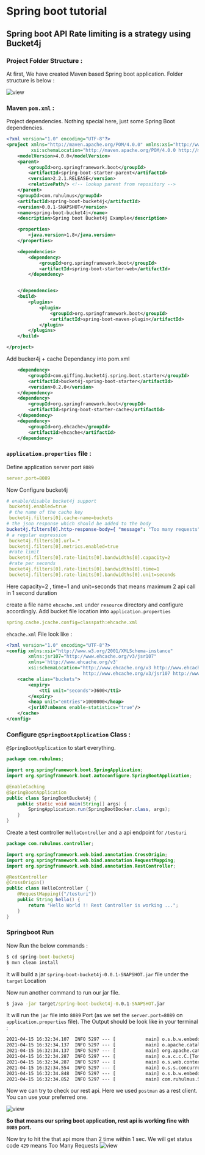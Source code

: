 # Spring boot tutorial

## Spring boot API Rate limiting is a strategy using Bucket4j

### Project Folder Structure :
At first, We have created Maven based Spring boot application. Folder structure is below :

![view](https://github.com/ruhulmus/spring-boot-tutorial/blob/main/spring-boot-bucket4j/_screenshoot/folder-structure.png)

### Maven `pom.xml` :
Project dependencies. Nothing special here, just some Spring Boot dependencies.

```xml
<?xml version="1.0" encoding="UTF-8"?>
<project xmlns="http://maven.apache.org/POM/4.0.0" xmlns:xsi="http://www.w3.org/2001/XMLSchema-instance"
         xsi:schemaLocation="http://maven.apache.org/POM/4.0.0 http://maven.apache.org/xsd/maven-4.0.0.xsd">
    <modelVersion>4.0.0</modelVersion>
    <parent>
        <groupId>org.springframework.boot</groupId>
        <artifactId>spring-boot-starter-parent</artifactId>
        <version>2.2.1.RELEASE</version>
        <relativePath/> <!-- lookup parent from repository -->
    </parent>
    <groupId>com.ruhulmus</groupId>
    <artifactId>spring-boot-bucket4j</artifactId>
    <version>0.0.1-SNAPSHOT</version>
    <name>spring-boot-bucket4j</name>
    <description>Spring boot Bucket4j Example</description>

    <properties>
        <java.version>1.8</java.version>
    </properties>

    <dependencies>
        <dependency>
            <groupId>org.springframework.boot</groupId>
            <artifactId>spring-boot-starter-web</artifactId>
        </dependency>


    </dependencies>
    <build>
        <plugins>
            <plugin>
                <groupId>org.springframework.boot</groupId>
                <artifactId>spring-boot-maven-plugin</artifactId>
            </plugin>
        </plugins>
    </build>

</project>
```

Add bucker4j + cache Dependancy into pom.xml

```xml
    <dependency>
        <groupId>com.giffing.bucket4j.spring.boot.starter</groupId>
        <artifactId>bucket4j-spring-boot-starter</artifactId>
        <version>0.2.0</version>
    </dependency>
    <dependency>
        <groupId>org.springframework.boot</groupId>
        <artifactId>spring-boot-starter-cache</artifactId>
    </dependency>
    <dependency>
        <groupId>org.ehcache</groupId>
        <artifactId>ehcache</artifactId>
    </dependency>
```

 ### `application.properties` file : 
Define application server port `8089`

 ```yml
server.port=8089
 ```
Now Configure bucket4j 
 ```yml
# enable/disable bucket4j support
  bucket4j.enabled=true
  # the name of the cache key
  bucket4j.filters[0].cache-name=buckets
# the json response which should be added to the body
bucket4j.filters[0].http-response-body={ "message": "Too many requests" }
# a regular expression
  bucket4j.filters[0].url=.*
  bucket4j.filters[0].metrics.enabled=true
  #rate limit
  bucket4j.filters[0].rate-limits[0].bandwidths[0].capacity=2
  #rate per seconds
  bucket4j.filters[0].rate-limits[0].bandwidths[0].time=1
  bucket4j.filters[0].rate-limits[0].bandwidths[0].unit=seconds
 ```
Here 
capacity=2 , time=1 and unit=seconds that means maximum 2 api call in 1 second duration

create a file name `ehcache.xml` under `resource` directory and configure accordingly.
Add bucket file location into `application.properties`
```yml
spring.cache.jcache.config=classpath:ehcache.xml
```

`ehcache.xml` File look like :
```xml
<?xml version="1.0" encoding="UTF-8"?>
<config xmlns:xsi="http://www.w3.org/2001/XMLSchema-instance"
        xmlns:jsr107="http://www.ehcache.org/v3/jsr107"
        xmlns='http://www.ehcache.org/v3'
        xsi:schemaLocation="http://www.ehcache.org/v3 http://www.ehcache.org/schema/ehcache-core-3.0.xsd
							http://www.ehcache.org/v3/jsr107 http://www.ehcache.org/schema/ehcache-107-ext-3.0.xsd">
    <cache alias="buckets">
        <expiry>
            <tti unit="seconds">3600</tti>
        </expiry>
        <heap unit="entries">1000000</heap>
        <jsr107:mbeans enable-statistics="true"/>
    </cache>
</config>
```

### Configure `@SpringBootApplication` Class :
`@SpringBootApplication` to start everything.

```java
package com.ruhulmus;

import org.springframework.boot.SpringApplication;
import org.springframework.boot.autoconfigure.SpringBootApplication;

@EnableCaching
@SpringBootApplication
public class SpringBootBucket4j {
    public static void main(String[] args) {
        SpringApplication.run(SpringBootDocker.class, args);
    }
}
```

Create a test controller `HelloController` and a api endpoint for `/testuri` 

```java
package com.ruhulmus.controller;

import org.springframework.web.bind.annotation.CrossOrigin;
import org.springframework.web.bind.annotation.RequestMapping;
import org.springframework.web.bind.annotation.RestController;

@RestController
@CrossOrigin()
public class HelloController {
    @RequestMapping({"/testuri"})
    public String hello() {
        return "Hello World !! Rest Controller is working ...";
    }
}
```

### **Springboot Run**
Now Run the below commands :

```cmd
$ cd spring-boot-bucket4j
$ mvn clean install
```
It will build a jar `spring-boot-bucket4j-0.0.1-SNAPSHOT.jar` file under the `target` Location

Now run another command to run our jar file.
```cmd
$ java -jar target/spring-boot-bucket4j-0.0.1-SNAPSHOT.jar
```
It will run the `jar` file into `8089` Port (as we set the `server.port=8089` on `application.properties` file). The Output should be look like in your terminal :
```cmd
2021-04-15 16:32:34.107  INFO 5297 --- [           main] o.s.b.w.embedded.tomcat.TomcatWebServer  : Tomcat initialized with port(s): 8089 (http)
2021-04-15 16:32:34.137  INFO 5297 --- [           main] o.apache.catalina.core.StandardService   : Starting service [Tomcat]
2021-04-15 16:32:34.137  INFO 5297 --- [           main] org.apache.catalina.core.StandardEngine  : Starting Servlet engine: [Apache Tomcat/9.0.27]
2021-04-15 16:32:34.287  INFO 5297 --- [           main] o.a.c.c.C.[Tomcat].[localhost].[/]       : Initializing Spring embedded WebApplicationContext
2021-04-15 16:32:34.287  INFO 5297 --- [           main] o.s.web.context.ContextLoader            : Root WebApplicationContext: initialization completed in 1907 ms
2021-04-15 16:32:34.554  INFO 5297 --- [           main] o.s.s.concurrent.ThreadPoolTaskExecutor  : Initializing ExecutorService 'applicationTaskExecutor'
2021-04-15 16:32:34.848  INFO 5297 --- [           main] o.s.b.w.embedded.tomcat.TomcatWebServer  : Tomcat started on port(s): 8089 (http) with context path ''
2021-04-15 16:32:34.852  INFO 5297 --- [           main] com.ruhulmus.SpringBootBucket4j            : Started SpringBootDocker in 4.027 seconds (JVM running for 5.352)
```

Now we can try to check our rest api. Here we used `postman` as a rest client. You can use your preferred one.

![view](https://github.com/ruhulmus/spring-boot-tutorial/blob/main/spring-boot-bucket4j/_screenshoot/api-response.png)

**So that means our spring boot application, rest api is working fine with `8089` port.**

Now try to hit the that api more than 2 time within 1 sec. We will get status code `429` means Too Many Requests
![view](https://github.com/ruhulmus/spring-boot-tutorial/blob/main/spring-boot-bucket4j/_screenshoot/api_ratelimit_response.png)

